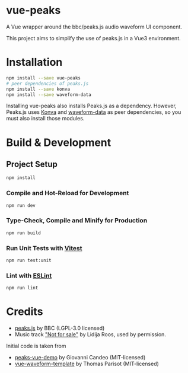 # vue-peaks

A Vue wrapper around the bbc/peaks.js audio waveform UI component.

This project aims to simplify the use of peaks.js in a Vue3 environment.

# Installation

```sh
npm install --save vue-peaks
# peer dependencies of peaks.js
npm install --save konva
npm install --save waveform-data
```

Installing vue-peaks also installs Peaks.js as a dependency. However, Peaks.js uses [Konva](https://konvajs.org/) and [waveform-data](https://github.com/bbc/waveform-data.js) as peer dependencies, so you must also install those modules.

# Build & Development

## Project Setup

```sh
npm install
```

### Compile and Hot-Reload for Development

```sh
npm run dev
```

### Type-Check, Compile and Minify for Production

```sh
npm run build
```

### Run Unit Tests with [Vitest](https://vitest.dev/)

```sh
npm run test:unit
```

### Lint with [ESLint](https://eslint.org/)

```sh
npm run lint
```

# Credits

-   [peaks.js](https://github.com/bbc/peaks.js/) by BBC (LGPL-3.0 licensed)
-   Music track ["Not for sale"](https://github.com/suterma/vue-peaks/raw/main/public/lidija_roos-not_for_sale.mp3) by Lidija Roos, used by permission.

Initial code is taken from

-   [peaks-vue-demo](https://github.com/candeogi/peaks-vue-demo) by Giovanni Candeo (MIT-licensed)
-   [vue-waveform-template](https://github.com/thom4parisot/vue-waveform-template) by Thomas Parisot (MIT-licensed)
